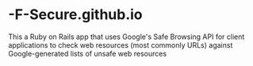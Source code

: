 # -F-Secure.github.io
This a Ruby on Rails app that uses Google's Safe Browsing API for client applications to check web resources (most commonly URLs) against Google-generated lists of unsafe web resources
